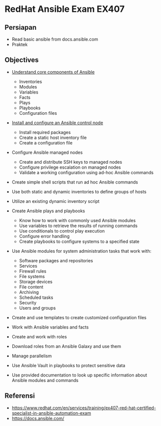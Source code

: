 # RedHat Ansible Exam EX407

## Persiapan

* Read basic ansible from docs.ansible.com
* Praktek

## Objectives

* [Understand core components of Ansible](https://github.com/widansible/ex407-preparation/blob/master/00-core.md)

  * Inventories
  * Modules
  * Variables
  * Facts
  * Plays
  * Playbooks
  * Configuration files

* [Install and configure an Ansible control node](https://github.com/widansible/ex407-preparation/blob/master/01-install.md)

  * Install required packages
  * Create a static host inventory file
  * Create a configuration file

* Configure Ansible managed nodes

  *  Create and distribute SSH keys to managed nodes
  *  Configure privilege escalation on managed nodes
  *  Validate a working configuration using ad-hoc Ansible commands

* Create simple shell scripts that run ad hoc Ansible commands
* Use both static and dynamic inventories to define groups of hosts
* Utilize an existing dynamic inventory script
* Create Ansible plays and playbooks

  *  Know how to work with commonly used Ansible modules
  *  Use variables to retrieve the results of running commands
  *  Use conditionals to control play execution
  *  Configure error handling
  *  Create playbooks to configure systems to a specified state

* Use Ansible modules for system administration tasks that work with:

  *  Software packages and repositories
  *  Services
  *  Firewall rules
  *  File systems
  *  Storage devices
  *  File content
  *  Archiving
  *  Scheduled tasks
  *  Security
  *  Users and groups

* Create and use templates to create customized configuration files
* Work with Ansible variables and facts
* Create and work with roles
* Download roles from an Ansible Galaxy and use them
* Manage parallelism
* Use Ansible Vault in playbooks to protect sensitive data
* Use provided documentation to look up specific information about Ansible modules and commands

## Referensi

* https://www.redhat.com/en/services/training/ex407-red-hat-certified-specialist-in-ansible-automation-exam
* https://docs.ansible.com/

